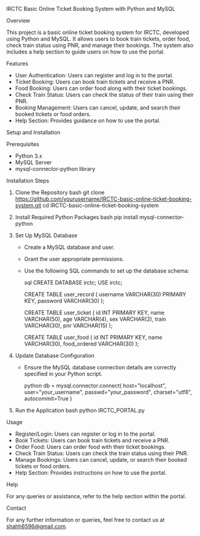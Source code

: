 IRCTC Basic Online Ticket Booking System with Python and MySQL

 
 Overview

This project is a basic online ticket booking system for IRCTC, developed using Python and MySQL. It allows users to book train tickets, order food, check train status using PNR, and manage their bookings. The system also includes a help section to guide users on how to use the portal.

 Features

- User Authentication: Users can register and log in to the portal.
- Ticket Booking: Users can book train tickets and receive a PNR.
- Food Booking: Users can order food along with their ticket bookings.
- Check Train Status: Users can check the status of their train using their PNR.
- Booking Management: Users can cancel, update, and search their booked tickets or food orders.
- Help Section: Provides guidance on how to use the portal.

 Setup and Installation

 Prerequisites

- Python 3.x
- MySQL Server
- mysql-connector-python library

 Installation Steps

1. Clone the Repository
   bash
   git clone https://github.com/yourusername/IRCTC-basic-online-ticket-booking-system.git
   cd IRCTC-basic-online-ticket-booking-system
   

2. Install Required Python Packages
   bash
   pip install mysql-connector-python
   

3. Set Up MySQL Database
   - Create a MySQL database and user.
   - Grant the user appropriate permissions.
   - Use the following SQL commands to set up the database schema:

     sql
     CREATE DATABASE irctc;
     USE irctc;

     CREATE TABLE user_record (
       username VARCHAR(30) PRIMARY KEY,
       password VARCHAR(30)
     );

     CREATE TABLE user_ticket (
       id INT PRIMARY KEY,
       name VARCHAR(50),
       age VARCHAR(4),
       sex VARCHAR(2),
       train VARCHAR(30),
       pnr VARCHAR(15)
     );

     CREATE TABLE user_food (
       id INT PRIMARY KEY,
       name VARCHAR(30),
       food_ordered VARCHAR(30)
     );
     

4. Update Database Configuration
   - Ensure the MySQL database connection details are correctly specified in your Python script.

     python
     db = mysql.connector.connect(
         host="localhost",
         user="your_username",
         passwd="your_password",
         charset="utf8",
         autocommit=True
     )
     

5. Run the Application
   bash
   python IRCTC_PORTAL.py
   



 Usage

- Register/Login: Users can register or log in to the portal.
- Book Tickets: Users can book train tickets and receive a PNR.
- Order Food: Users can order food with their ticket bookings.
- Check Train Status: Users can check the train status using their PNR.
- Manage Bookings: Users can cancel, update, or search their booked tickets or food orders.
- Help Section: Provides instructions on how to use the portal.

 Help

For any queries or assistance, refer to the help section within the portal.

 Contact

For any further information or queries, feel free to contact us at shahh6596@gmail.com.
